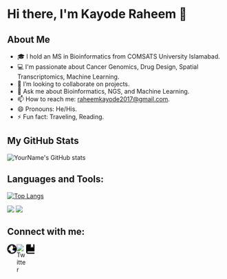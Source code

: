 # Hi there, I'm Kayode Raheem 👋

## About Me
- 🎓 I hold an MS in Bioinformatics from COMSATS University Islamabad.
- 💻 I'm passionate about Cancer Genomics, Drug Design, Spatial Transcriptomics, Machine Learning.
- 👯 I’m looking to collaborate on projects.
- 💬 Ask me about Bioinformatics, NGS, and Machine Learning.
- 📫 How to reach me: raheemkayode2017@gmail.com.
- 😄 Pronouns: He/His.
- ⚡ Fun fact: Traveling, Reading.

## My GitHub Stats
![YourName's GitHub stats](https://github-readme-stats.vercel.app/api?username=yourusername&show_icons=true&theme=radical)

## Languages and Tools:
[![Top Langs](https://github-readme-stats.vercel.app/api/top-langs/?username=yourusername&layout=compact)](https://github.com/anuraghazra/github-readme-stats)

<code><img height="20" src="Python"></code>
<code><img height="20" src="URL_to_icon_of_another_language_or_tool"></code>


## Connect with me:
[<img align="left" alt="LinkedIn" width="22px" src="https://raw.githubusercontent.com/iconic/open-iconic/master/svg/globe.svg" />](https://www.linkedin.com/in/raheemkayode01/)
[<img align="left" alt="Twitter" width="22px" src="https://raw.githubusercontent.com/iconic/open-iconic/master/svg/twitter.svg" />](https://twitter.com/yomikayode3)
[<img align="left" alt="Google Scholar" width="22px" src="https://raw.githubusercontent.com/iconic/open-iconic/master/svg/book.svg" />](https://scholar.google.com/citations?user=6i3ypWwAAAAJ&hl=en)


[linkedin]: https://www.linkedin.com/in/raheemkayode01
[twitter]: https://twitter.com/yomikayode3

<!-- This is a comment. Use comments to leave notes that won't be displayed in the final README -->
